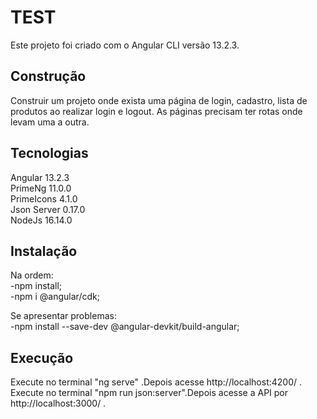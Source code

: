 # TEST

Este projeto foi criado com o Angular CLI versão 13.2.3.

## Construção
Construir um projeto onde exista uma página de login, cadastro, lista de produtos ao realizar login e logout. As páginas precisam ter rotas onde levam uma a outra.

## Tecnologias
 Angular 13.2.3<br />
 PrimeNg 11.0.0<br />
 PrimeIcons 4.1.0<br />
 Json Server 0.17.0<br />
 NodeJs 16.14.0<br />
 
## Instalação
Na ordem:<br />
 -npm install; <br />
 -npm i @angular/cdk; <br />
         
Se apresentar problemas:<br />
 -npm install --save-dev @angular-devkit/build-angular;
         
## Execução
Execute no terminal "ng serve" .Depois acesse http://localhost:4200/ . <br />
Execute no terminal "npm run json:server".Depois acesse a API por http://localhost:3000/ .


